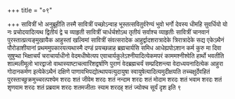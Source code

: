 +++
title = "०९"

+++
सावित्रीं भो अनुब्रूहीति तस्मै सावित्रीं पच्छोऽन्वाह
भूस्तत्सवितुर्वरेण्यं भुवो भर्गो देवस्य धीमहि सुवर्धियो यो
नः प्रचोदयादित्यथ द्वितीयं द्वे च व्याहृती सावित्रीं चार्धर्चशोऽथ
तृतीयं सर्वाश्च व्याहृतीः सावित्रीं चानवानं
पुरस्तात्प्रत्यङ्मुखायैक
आहुस्तां खल्विमां सावित्रीं संवत्सरादेक आहुर्द्वादशरात्रादेके
त्रिरात्रादेके सद्य एकेऽथैनं पौरोडाशीयानां
प्रथममुपकारयत्यथास्मै दण्डं
प्रयच्छन्नाह ब्रह्मचार्यसि समिध आधेह्यपोऽशान कर्म कुरु मा दिवा
सुषुप्था भिक्षाचर्यं चराचार्याधीनो वेदमधीष्वेत्यप
एवाचार्यकुलेऽश्नीयादित्येकमपरं
काममश्नीश्वेति हार्थो भवतीति शाल्मलीमूलो भारद्वाजो
वाथास्याष्टाचत्वारिंशद्वर्षाणि
पुराणं वेदब्रह्मचर्यं सम्प्रदिशन्त्या वेदाध्ययनादित्येक आहुरा गोदानकर्मण
इत्येकेऽथैनं दक्षिणे पाणावभिपद्योत्थापयत्युदायुषा
स्वायुषेत्यादित्यमुदीक्षयति
तच्चक्षुर्देवहितं पुरस्ताच्छुक्रमुच्चरत्पश्येम शरदः शतं जीवेम
शरदः शतं नन्दाम शरदः शतं मोदाम शरदः शतं भवाम शरदः शतं शृणवाम शरदः
शतं प्रब्रवाम शरदः शतमजीताः स्याम शरदह् शतं ज्योक्च सूर्यं दृश इति ९
